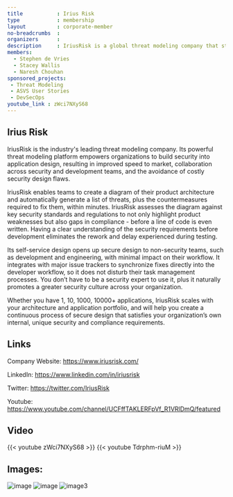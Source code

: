 ```yaml
---
title           : Irius Risk
type            : membership
layout          : corporate-member
no-breadcrumbs  :
organizers      :
description     : IriusRisk is a global threat modeling company that strives to help companies create secure applications by design. Using industry-leading diagramming and powerful automation, its platform enables security and development teams to generate a list of threats and the required fixes to mitigate risk - before a line of code is written.
members:
  - Stephen de Vries
  - Stacey Wallis
  - Naresh Chouhan
sponsored_projects:
 - Threat Modeling
 - ASVS User Stories
 - DevSecOps
youtube_link : zWci7NXyS68
---
```


## Irius Risk

IriusRisk is the industry's leading threat modeling company. Its powerful threat modeling platform empowers organizations to build security into application design, resulting in improved speed to market, collaboration across security and development teams, and the avoidance of costly security design flaws.

IriusRisk enables teams to create a diagram of their product architecture and automatically generate a list of threats, plus the countermeasures required to fix them, within minutes. IriusRisk assesses the diagram against key security standards and regulations to not only highlight product weaknesses but also gaps in compliance - before a line of code is even written. Having a clear understanding of the security requirements before development eliminates the rework and delay experienced during testing.

Its self-service design opens up secure design to non-security teams, such as development and engineering, with minimal impact on their workflow. It integrates with major issue trackers to synchronize fixes directly into the developer workflow, so it does not disturb their task management processes. You don’t have to be a security expert to use it, plus it naturally promotes a greater security culture across your organization.

Whether you have 1, 10, 1000, 10000+ applications, IriusRisk scales with your architecture and application portfolio, and will help you create a continuous process of secure design that satisfies your organization’s own internal, unique security and compliance requirements.


## Links

Company Website:  https://www.iriusrisk.com/

LinkedIn: https://www.linkedin.com/in/iriusrisk

Twitter: https://twitter.com/IriusRisk

Youtube: https://www.youtube.com/channel/UCFffTAKLERFpVf_R1VRlDmQ/featured

## Video

{{< youtube zWci7NXyS68 >}}
{{< youtube Tdrphm-riuM >}}


## Images:
![image](https://user-images.githubusercontent.com/73589720/144821436-3226b3c1-ad71-48ec-b895-ee03ba3a6777.png)
![image](https://user-images.githubusercontent.com/73589720/144825121-d52cead6-d0ae-4e64-8832-54828a07e8cb.png)
![image3](https://user-images.githubusercontent.com/73589720/144825405-c2440737-d5ce-4990-b1e4-1541073e8f3d.png)

 

